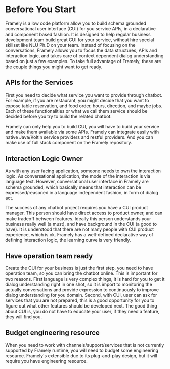 # Before You Start

Framely is a low code platform allow you to build schema grounded conversational user interface (CUI) for you service APIs, in a declarative and component based fashion. It is designed to help regular business development team build great CUI for your service, without hire special skillset like NLU Ph.D on your team. Instead of focusing on the conversations, Framely allows you to focus the data structures, APIs and interaction logic, and takes care of context dependent dialog understanding based on just a few examples. To take full advantage of Framely, these are the couple things you might want to get ready. 

## APIs for the Services

First you need to decide what service you want to provide through chatbot. For example, if you are restaurant, you might decide that you want to expose table reservation, and food order, hours, direction, and maybe jobs. Each of these functionalities or what we call them service should be decided before you try to build the related chatbot. 

Framely can only help you to build CUI, you will have to build your service and make them available via some APIs. Framely can integrate easily with native Java/Koltin service providers and restful providers. And you can make use of full stack component on the Framely repository.

## Interaction Logic Owner

As with any user facing application, someone needs to own the interaction logic. As conversational application, the mode of the interaction is via language text. However, conversational user interface in Framely are schema grounded, which basically means that interaction can be expressed/reasoned in a language independent fashion, in form of dialog act. 

The success of any chatbot project requires you have a CUI product manager. This person should have direct access to product owner, and can make tradeoff between features. Ideally this person understands your business really well (a must), and have background in the CUI (a good to have). It is understood that there are not many people with CUI product experience, which is ok. Framely has a well-defined declarative way of defining interaction logic, the learning curve is very friendly.


## Have operation team ready
Create the CUI for your business is just the first step, you need to have operation team, so you can bring the chatbot online. This is important for two reasons. First language is very complex things, it is hard for you to get it dialog understanding right in one shot, so it is import to monitoring the actually conversations and provide expression to continuously to improve dialog understanding for you domain. Second, with CUI, user can ask for services that you are not prepared, this is a good opportunity for you to figure out what other features should be developed next. The good thing about CUI is, you do not have to educate your user, if they need a feature, they will find you.

## Budget engineering resource 
When you need to work with channels/support/services that is not currently supported by Framely runtime, you will need to budget some engineering resource. Framely's extensible due to its plug-and-play design, but it will require you have engineering resource.
